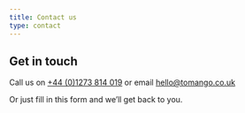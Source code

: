 ```yaml
---
title: Contact us
type: contact
---
```


## Get in touch

Call us on [+44 (0)1273 814 019](tel:01273814019) or email [hello@tomango.co.uk](mailto:hello@tomango.co.uk)

Or just fill in this form and we’ll get back to you.